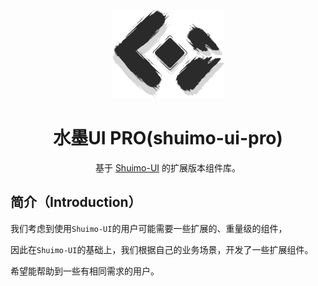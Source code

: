 <p align="center">
  <a href="https://shuimo.janghood.com" target="_blank" rel="noopener noreferrer">
    <img width="180" src="https://raw.githubusercontent.com/janghood/shuimo-ui-pro/master/icons/logo.svg" 
        alt="shuimo logo">
  </a>
</p>

<h1 align="center">水墨UI PRO(shuimo-ui-pro)</h1>

<p align="center">基于 <a href="https://github.com/janghood/shuimo-ui">Shuimo-UI</a> 的扩展版本组件库。</p>


## 简介（Introduction）

我们考虑到使用`Shuimo-UI`的用户可能需要一些扩展的、重量级的组件，

因此在`Shuimo-UI`的基础上，我们根据自己的业务场景，开发了一些扩展组件。

希望能帮助到一些有相同需求的用户。


